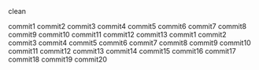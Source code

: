 clean

commit1
commit2
commit3
commit4
commit5
commit6
commit7
commit8
commit9
commit10
commit11
commit12
commit13
commit1
commit2
commit3
commit4
commit5
commit6
commit7
commit8
commit9
commit10
commit11
commit12
commit13
commit14
commit15
commit16
commit17
commit18
commit19
commit20
